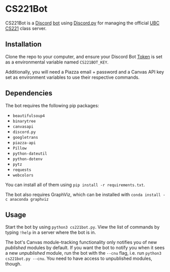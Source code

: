 # CS221Bot

CS221Bot is a [Discord](https://discord.com/) [bot](https://discord.com/developers/docs/intro) using [Discord.py](https://discordpy.readthedocs.io/en/latest/) for managing the official [UBC CS221](https://www.ubc.ca/) class server.

## Installation

Clone the repo to your computer, and ensure your Discord Bot [Token](https://discord.com/developers/docs/intro) is set as a environmental variable named `CS221BOT_KEY`.

Additionally, you will need a Piazza email + password and a Canvas API key set as environment variables to use their respective commands.

## Dependencies

The bot requires the following pip packages:

- `beautifulsoup4`
- `binarytree`
- `canvasapi`
- `discord.py`
- `googletrans`
- `piazza-api`
- `Pillow`
- `python-dateutil`
- `python-dotenv`
- `pytz`
- `requests`
- `webcolors`

You can install all of them using `pip install -r requirements.txt`.

The bot also requires GraphViz, which can be installed with `conda install -c anaconda graphviz`

## Usage

Start the bot by using `python3 cs221bot.py`. View the list of commands by typing `!help` in a server where the bot is in.

The bot's Canvas module-tracking functionality only notifies you of new *published* modules by default. If you want the bot to notify you when it sees a new *unpublished* module, run the bot with the
`--cnu` flag, i.e. run `python3 cs221bot.py --cnu`. You need to have access to unpublished modules, though.
